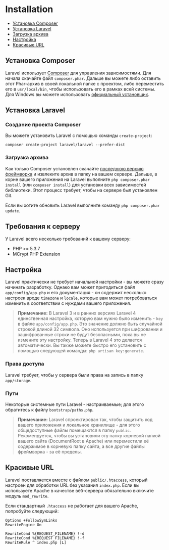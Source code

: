 # Installation

- [Установка Composer](#install-composer)
- [Установка Laravel](#install-laravel)
- [Загрузка архива](#server-requirements)
- [Настройка](#configuration)
- [Красивые URL](#pretty-urls)

<a name="install-composer"></a>
## Установка Composer

Laravel использует [Composer](http://getcomposer.org) для управления зависимостями. Для начала скачайте файл `composer.phar`. Дальше вы можете либо оставить этот Phar-архив в своей локальной папке с проектом, либо переместить его в `usr/local/bin`, чтобы использовать его в рамках всей системы. Для Windows вы можете использовать [официальный установщик](https://getcomposer.org/Composer-Setup.exe).

<a name="install-laravel"></a>
## Установка Laravel

### Создание проекта Composer

Вы можете установить Laravel с помощью команды `create-project`:

	composer create-project laravel/laravel --prefer-dist

### Загрузка архива

Как только Composer установлен скачайте [последнюю версию фреймворка](https://github.com/laravel/laravel/archive/master.zip) и извлеките архив в папку на вашем сервере. Дальше, в корне вашего приложения на Laravel выполните `php composer.phar install` (или `composer install`) для установки всех зависимостей библиотеки. Этот процесс требует, чтобы на сервере был установлен Git.

Если вы хотите обновить Laravel выполните команду `php composer.phar update`.

<a name="server-requirements"></a>
## Требования к серверу

У Laravel всего несколько требований к вашему серверу:

- PHP >= 5.3.7
- MCrypt PHP Extension

<a name="configuration"></a>
## Настройка

Laravel практически не требует начальной настройки - вы можете сразу начинать разработку. Однако вам может пригодиться файл `app/config/app.php` и его документация - он содержит несколько настроек вроде `timezone` и `locale`, которые вам может потребоваться изменить в соответствии с нуждами вашего приложения.

> **Примечание:** В Laravel 3 и в ранних версиях Laravel 4 единственная настройка, которую вам нужно было изменить - `key` в файле `app/config/app.php`. Это значение должно быть случайной строкой длиной 32 символа. Оно используется при шифровании и зашифрованные строки не будут безопасными, пока вы не измените эту настройку. Теперь в Laravel 4 это делается автоматически. Вы также можете быстро его установить с помощью следующей команды: `php artisan key:generate`.


<a name="permissions"></a>
### Права доступа
Laravel требует, чтобы у сервера были права на запись в папку `app/storage`.

<a name="paths"></a>
### Пути

Некоторые системные пути Laravel - настраиваемые; для этого обратитесь к файлу `bootstrap/paths.php`.

> **Примечание:** Laravel спроектирован так, чтобы защитить код вашего приложения и локальное хранилище - для этого общедоступные файлы помещаются в папку `public`. Рекомендуется, чтобы вы установили эту папку корневой папкой вашего сайта (DocumentRoot в Apache) или переместили её содержимое в корневую папку сайта, а все другие файлы фреймворка - за её пределы.

<a name="pretty-urls"></a>
## Красивые URL

Laravel поставляется вместе с файлом `public/.htaccess`, который настроен для обработки URL без указания `index.php`. Если вы используете Apache в качестве вёб-сервера обязательно включите модуль `mod_rewrite`.

Если стандартный `.htaccess` не работает для вашего Apache, попробуйте следующий:

	Options +FollowSymLinks
	RewriteEngine On

	RewriteCond %{REQUEST_FILENAME} !-d
	RewriteCond %{REQUEST_FILENAME} !-f
	RewriteRule ^ index.php [L]
